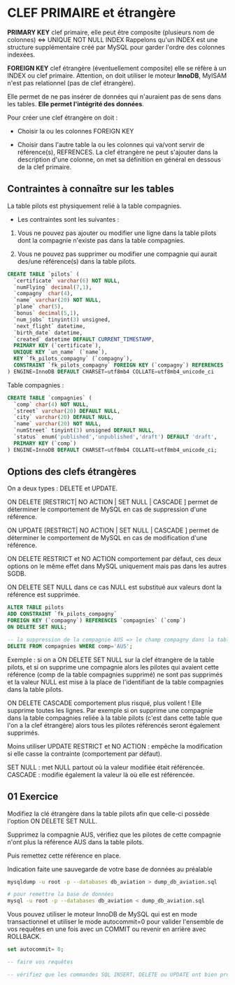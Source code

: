 # CLEF PRIMAIRE et étrangère

**PRIMARY KEY** clef primaire, elle peut être composite (plusieurs nom de colonnes) <=> UNIQUE NOT NULL INDEX
Rappelons qu'un INDEX est une structure supplémentaire créé par MySQL pour garder l'ordre des colonnes indexées.

**FOREIGN KEY** clef étrangère (éventuellement composite) elle se réfère à un INDEX ou clef primaire. Attention, on doit utiliser le moteur **InnoDB**, MyISAM n'est pas relationnel (pas de clef étrangère).

Elle permet de ne pas insérer de données qui n'auraient pas de sens dans les tables. **Elle permet l'intégrité des données**.

Pour créer une clef étrangère on doit :

- Choisir la ou les colonnes FOREIGN KEY

- Choisir dans l'autre table la ou les colonnes qui va/vont servir de référence(s), REFRENCES.
La clef étrangère ne peut s'ajouter dans la description d'une colonne, on met sa définition en général en dessous de la clef primaire.

## Contraintes à connaître sur les tables

La table pilots est physiquement relié à la table compagnies.

- Les contraintes sont les suivantes :

1. Vous ne pouvez pas ajouter ou modifier une ligne dans la table pilots dont la compagnie n'existe pas dans la table compagnies.

2. Vous ne pouvez pas supprimer ou modifier une compagnie qui aurait des/une référence(s) dans la table pilots.

```sql
CREATE TABLE `pilots` (
  `certificate` varchar(6) NOT NULL,
  `numFlying` decimal(7,1),
  `compagny` char(4),
  `name` varchar(20) NOT NULL,
  `plane` char(5),
  `bonus` decimal(5,1),
  `num_jobs` tinyint(3) unsigned,
  `next_flight` datetime,
  `birth_date` datetime,
  `created` datetime DEFAULT CURRENT_TIMESTAMP,
  PRIMARY KEY (`certificate`),
  UNIQUE KEY `un_name` (`name`),
  KEY `fk_pilots_compagny` (`compagny`),
  CONSTRAINT `fk_pilots_compagny` FOREIGN KEY (`compagny`) REFERENCES `compagnies` (`comp`)
) ENGINE=InnoDB DEFAULT CHARSET=utf8mb4 COLLATE=utf8mb4_unicode_ci
```

Table compagnies :

```sql
CREATE TABLE `compagnies` (
  `comp` char(4) NOT NULL,
  `street` varchar(20) DEFAULT NULL,
  `city` varchar(20) DEFAULT NULL,
  `name` varchar(20) NOT NULL,
  `numStreet` tinyint(3) unsigned DEFAULT NULL,
  `status` enum('published','unpublished','draft') DEFAULT 'draft',
  PRIMARY KEY (`comp`)
) ENGINE=InnoDB DEFAULT CHARSET=utf8mb4 COLLATE=utf8mb4_unicode_ci;
```

## Options des clefs étrangères

On a deux types : DELETE et UPDATE.

ON DELETE [RESTRICT| NO ACTION | SET NULL | CASCADE ] permet de déterminer le comportement de MySQL en cas de suppression d'une référence.

ON UPDATE [RESTRICT| NO ACTION | SET NULL | CASCADE ] permet de déterminer le comportement de MySQL en cas de modification d'une référence.

ON DELETE RESTRICT et NO ACTION comportement par défaut, ces deux options on le même effet dans MySQL uniquement mais pas dans les autres SGDB.

ON DELETE SET NULL dans ce cas NULL est substitué aux valeurs dont la référence est supprimée.

```sql 
ALTER TABLE pilots
ADD CONSTRAINT `fk_pilots_compagny` 
FOREIGN KEY (`compagny`) REFERENCES `compagnies` (`comp`)
ON DELETE SET NULL;

-- la suppression de la compagnie AUS => le champ compagny dans la table pilots aura la valeur NULL pour tous les pilotes de cette compagnie
DELETE FROM compagnies WHERE comp='AUS'; 
```

Exemple : si on a ON DELETE SET NULL sur la clef étrangère de la table pilots, et si on supprime une compagnie alors les pilotes qui avaient cette référence (comp de la table compagnies supprimé) ne sont pas supprimés et la valeur NULL est mise à la place de l'identifiant de la table compagnies dans la table pilots.

ON DELETE CASCADE comportement plus risqué, plus voilent ! Elle supprime toutes les lignes. Par exemple si on supprime une compagnie dans la table compagnies reliée à la table pilots (c'est dans cette table que l'on a la clef étrangère) alors tous les pilotes référencés seront également supprimés.

Moins utiliser
UPDATE RESTRICT et NO ACTION : empêche la modification si elle casse la contrainte (comportement par défaut).

SET NULL : met NULL partout où la valeur modifiée était référencée.
CASCADE : modifie également la valeur là où elle est référencée.

## 01 Exercice

Modifiez la clé étrangère dans la table pilots afin que celle-ci possède l'option ON DELETE SET NULL.

Supprimez la compagnie AUS, vérifiez que les pilotes de cette compagnie n'ont plus la référence AUS dans la table pilots.

Puis remettez cette référence en place.

Indication faite une sauvegarde de votre base de données au préalable

```bash
mysqldump -u root -p --databases db_aviation > dump_db_aviation.sql

# pour remettre la base de données 
mysql -u root -p --databases db_aviation < dump_db_aviation.sql
```

Vous pouvez utiliser le moteur InnoDB de MySQL qui est en mode transactionnel et utiliser le mode autocommit=0 pour valider l'ensemble de vos requêtes en une fois avec un COMMIT ou revenir en arrière avec ROLLBACK.

```sql
set autocommit= 0;

-- faire vos requêtes 

-- vérifiez que les commandes SQL INSERT, DELETE ou UPDATE ont bien produit l'effet souhaité. Puis faite un ROLLBACK pour remettre la base de données dans son état précédent. N'oubliez pas de remettre autocommit=1, comportement par défaut du moteur InnoDB.
```
